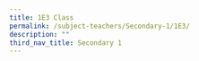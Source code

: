 ```yaml
---
title: 1E3 Class
permalink: /subject-teachers/Secondary-1/1E3/
description: ""
third_nav_title: Secondary 1
---
```

